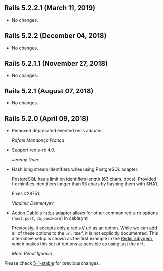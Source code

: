 ## Rails 5.2.2.1 (March 11, 2019) ##

*   No changes.


## Rails 5.2.2 (December 04, 2018) ##

*   No changes.


## Rails 5.2.1.1 (November 27, 2018) ##

*   No changes.


## Rails 5.2.1 (August 07, 2018) ##

*   No changes.


## Rails 5.2.0 (April 09, 2018) ##

*   Removed deprecated evented redis adapter.

    *Rafael Mendonça França*

*   Support redis-rb 4.0.

    *Jeremy Daer*

*   Hash long stream identifiers when using PostgreSQL adapter.

    PostgreSQL has a limit on identifiers length (63 chars, [docs](https://www.postgresql.org/docs/current/static/sql-syntax-lexical.html#SQL-SYNTAX-IDENTIFIERS)).
    Provided fix minifies identifiers longer than 63 chars by hashing them with SHA1.

    Fixes #28751.

    *Vladimir Dementyev*

*   Action Cable's `redis` adapter allows for other common redis-rb options (`host`, `port`, `db`, `password`) in cable.yml.

    Previously, it accepts only a [redis:// url](https://www.iana.org/assignments/uri-schemes/prov/redis) as an option.
    While we can add all of these options to the `url` itself, it is not explicitly documented. This alternative setup
    is shown as the first example in the [Redis rubygem](https://github.com/redis/redis-rb#getting-started), which
    makes this set of options as sensible as using just the `url`.

    *Marc Rendl Ignacio*

Please check [5-1-stable](https://github.com/rails/rails/blob/5-1-stable/actioncable/CHANGELOG.md) for previous changes.
